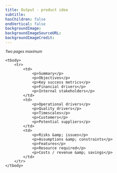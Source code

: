 ```yaml
---
title: Output - product idea
subtitle:
hasChildren: false
endVertical: false
backgroundImage: 
backgroundImageSourceURL:
backgroundImageCredit:
---
```

<p><small><em>Two pages maximum</em></small></p>
<table>
    
    <tbody>
        <tr>
            <td>
                <p>Summary</p>
                <p>Objectives</p>
                <p>Key success metrics</p>
                <p>Financial drivers</p>
                <p>Internal stakeholders</p>
            </td>
            <td>
                <p>Operational drivers</p>
                <p>Quality drivers</p>
                <p>Timescales</p>
                <p>Customers</p>
                <p>Potential suppliers</p>
            </td>
            <td>
                <p>Risks &amp; issues</p>
                <p>Assumptions &amp; constraints</p>
                <p>Features</p>
                <p>Resource required</p>
                <p>Costs / revenue &amp; savings</p>
            </td>
        </tr>
    </tbody>
</table>